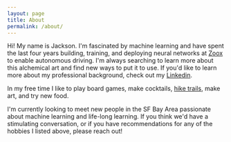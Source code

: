 ```yaml
---
layout: page
title: About
permalink: /about/
---
```


Hi! My name is Jackson. I'm fascinated by machine learning and have spent the
last four years building, training, and deploying neural networks at
[Zoox](https://zoox.com/) to enable autonomous driving. I'm always searching to learn more about this alchemical art and find
new ways to put it to use. If you'd like to learn more about my professional
background, check out my [Linkedin](https://www.linkedin.com/in/jackson-waschura/).

In my free time I like to play board games, make cocktails, [hike trails](hiking.md), make art, and try new food.

I'm currently looking to meet new people in the SF Bay Area passionate about
machine learning and life-long learning. If you think we'd have a stimulating
conversation, or if you have recommendations for any of the hobbies I listed
above, please reach out!
